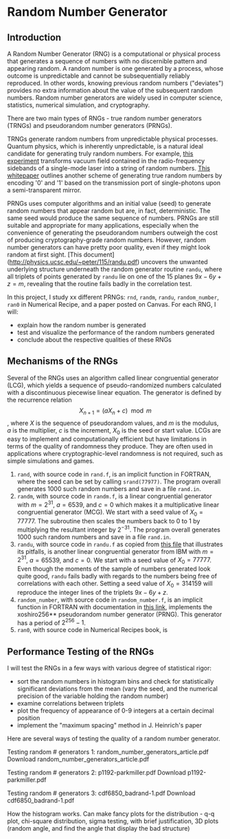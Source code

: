 # Random Number Generator

## Introduction
A Random Number Generator (RNG) is a computational or physical process that generates a sequence of numbers with no discernible pattern and appearing random. A random number is one generated by a process, whose outcome is unpredictable and cannot be subsequentially reliably reproduced. In other words, knowing previous random numbers ("deviates") provides no extra information about the value of the subsequent random numbers. Random number generators are widely used in computer science, statistics, numerical simulation, and cryptography.

There are two main types of RNGs - true random number generators (TRNGs) and pseudorandom number generators (PRNGs). 

TRNGs generate random numbers from unpredictable physical processes. Quantum physics, which is inherently unpredictable, is a natural ideal candidate for generating truly random numbers. For example, [this experiment](https://arxiv.org/pdf/1107.4438) transforms vacuum field contained in the radio-frequency sidebands of a single-mode laser into a string of random numbers. [This whitepaper](https://canvas.uchicago.edu/courses/52540/files/9986928?wrap=1) outlines another scheme of generating true random numbers by encoding '0' and '1' based on the transmission port of single-photons upon a semi-transparent mirror. 

PRNGs uses computer algorithms and an initial value (seed) to generate random numbers that appear random but are, in fact, deterministic. The same seed would produce the same sequence of numbers. PRNGs are still suitable and appropriate for many applications, especially when the convenience of generating the pseudorandom numbers outweigh the cost of producing cryptography-grade random numbers. However, random number generators can have pretty poor quality, even if they might look random at first sight. [This document] (http://physics.ucsc.edu/~peter/115/randu.pdf) uncovers the unwanted underlying structure underneath the random generator routine `randu`, where all triplets of points generated by `randu` lie on one of the 15 planes $9x-6y+z=m$, revealing that the routine fails badly in the correlation test.

In this project, I study xx different PRNGs: `rnd`, `randm`, `randu`, `random_number`, `ran0` in Numerical Recipe, and a paper posted on Canvas. For each RNG, I will:
- explain how the random number is generated
- test and visualize the performance of the random numbers generated
- conclude about the respective qualities of these RNGs

## Mechanisms of the RNGs
Several of the RNGs uses an algorithm called linear congruential generator (LCG), which yields a sequence of pseudo-randomized numbers calculated with a discontinuous piecewise linear equation. The generator is defined by the recurrence relation $$X_{n+1} =  (a X_n + c) \mod m$$, where $X$ is the sequence of pseudorandom values, and $m$ is the modulus, $a$ is the multiplier, $c$ is the increment, $X_0$ is the seed or start value. LCGs are easy to implement and computationally efficient but have limitations in terms of the quality of randomness they produce. They are often used in applications where cryptographic-level randomness is not required, such as simple simulations and games. 

1. `rand`, with source code in `rand.f`, is an implicit function in FORTRAN, where the seed can be set by calling `srand(77977)`.  The program overall generates 1000 such random numbers and save in a file `rand.in`.
1. `randm`, with source code in `randm.f`, is a linear congruential generator with $m = 2^31$, $a = 6539$, and $c=0$ which makes it a multiplicative linear congruential generator (MCG). We start with a seed value of $X_0 = 77777$. The subroutine then scales the numbers back to $0$ to $1$ by multiplying the resultant integer by $2^{-31}$. The program overall generates 1000 such random numbers and save in a file `rand.in`.
1. `randu`, with source code in `randu.f` as copied from [this file](http://physics.ucsc.edu/~peter/115/randu.pdf) that illustrates its pitfalls, is another linear congruential generator from IBM with $m = 2^31$, $a = 65539$, and $c=0$. We start with a seed value of $X_0 = 77777$. Even though the moments of the sample of numbers generated look quite good, `randu` fails badly with regards to the numbers being free of correlations with each other. Setting a seed value of $X_0 = 314159$ will reproduce the integer lines of the triplets $9x-6y+z$. 
1. `random_number`, with source code in `random_number.f`, is an implicit function in FORTRAN with documentation in [this link](https://gcc.gnu.org/onlinedocs/gfortran/RANDOM_005fNUMBER.html), implements the xoshiro256** pseudorandom number generator (PRNG). This generator has a period of $2^{256} - 1$.
1. `ran0`, with source code in Numerical Recipes book, is

## Performance Testing of the RNGs
I will test the RNGs in a few ways with various degree of statistical rigor: 
- sort the random numbers in histogram bins and check for statistically significant deviations from the mean (vary the seed, and the numerical precision of the variable holding the random number)
- examine correlations between triplets
- plot the frequency of appearance of 0-9 integers at a certain decimal position
- implement the "maximum spacing" method in J. Heinrich's paper

Here are several ways of testing the quality of a random number generator. 

Testing random # generators 1: random_number_generators_article.pdf Download random_number_generators_article.pdf 

Testing random # generators 2: p1192-parkmiller.pdf Download p1192-parkmiller.pdf 

Testing random # generators 3: cdf6850_badrand-1.pdf Download cdf6850_badrand-1.pdf 


How the histogram works. 
Can make fancy plots for the distribution - q-q plot, chi-square distribution, sigma testing, with brief justification, 3D plots (random angle, and find the angle that display the bad structure) 
